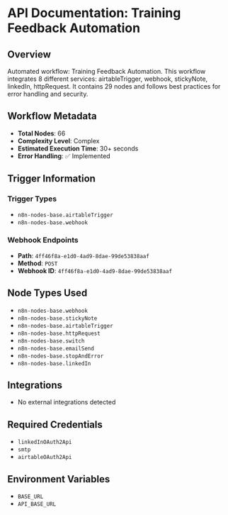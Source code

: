 # API Documentation: Training Feedback Automation

## Overview
Automated workflow: Training Feedback Automation. This workflow integrates 8 different services: airtableTrigger, webhook, stickyNote, linkedIn, httpRequest. It contains 29 nodes and follows best practices for error handling and security.

## Workflow Metadata
- **Total Nodes**: 66
- **Complexity Level**: Complex
- **Estimated Execution Time**: 30+ seconds
- **Error Handling**: ✅ Implemented

## Trigger Information
### Trigger Types
- `n8n-nodes-base.airtableTrigger`
- `n8n-nodes-base.webhook`

### Webhook Endpoints
- **Path**: `4ff46f8a-e1d0-4ad9-8dae-99de53838aaf`
- **Method**: `POST`
- **Webhook ID**: `4ff46f8a-e1d0-4ad9-8dae-99de53838aaf`


## Node Types Used
- `n8n-nodes-base.webhook`
- `n8n-nodes-base.stickyNote`
- `n8n-nodes-base.airtableTrigger`
- `n8n-nodes-base.httpRequest`
- `n8n-nodes-base.switch`
- `n8n-nodes-base.emailSend`
- `n8n-nodes-base.stopAndError`
- `n8n-nodes-base.linkedIn`

## Integrations
- No external integrations detected

## Required Credentials
- `linkedInOAuth2Api`
- `smtp`
- `airtableOAuth2Api`

## Environment Variables
- `BASE_URL`
- `API_BASE_URL`
